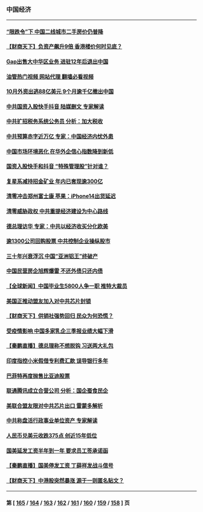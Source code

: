### 中国经济
---
#### [“限跌令”下 中国二线城市二手房价仍普降](../../pages/ncid283/n13862093.md?11091245) 
#### [【财商天下】负资产飙升9倍 香港楼价何时见底？](../../pages/ncid283/n13862025.md?11091245) 
#### [Gap出售大中华区业务 进驻12年后退出中国](../../pages/ncid283/n13862077.md?11091245) 
#### [油管热门视频 网站代理 翻墙必看视频](http://150.230.27.170:81/youtube.html?11091245)
#### [10月外资出逃88亿美元 9个月逾千亿撤出中国](../../pages/ncid283/n13862006.md?11091245) 
#### [中共国资入股快手抖音 陆媒删文 专家解读](../../pages/ncid283/n13861690.md?11091245) 
#### [中共扩招税务系统公务员 分析：加大税收](../../pages/ncid283/n13861041.md?11091245) 
#### [中共预算赤字近万亿 专家：中国经济内忧外患](../../pages/ncid283/n13861051.md?11091245) 
#### [中国市场环境恶化 在华外企信心指数降到新低](../../pages/ncid283/n13861027.md?11091245) 
#### [国资入股快手和抖音 “特殊管理股”针对谁？](../../pages/ncid283/n13860669.md?11091245) 
#### [复星系减持招金矿业 年内已套现逾300亿](../../pages/ncid283/n13860747.md?11091245) 
#### [清零冲击郑州富士康 苹果：iPhone14出货延迟](../../pages/ncid283/n13860720.md?11091245) 
#### [清零威胁政权 中共重提经济建设为中心路线](../../pages/ncid283/n13860724.md?11091245) 
#### [德总理访华 专家：中共以经济收买分化欧美](../../pages/ncid283/n13860603.md?11091245) 
#### [逾1300公司回购股票 中共控制企业操纵股市](../../pages/ncid283/n13860391.md?11091245) 
#### [三十年兴衰浮沉 中国“亚洲铝王”终破产](../../pages/ncid283/n13859989.md?11091245) 
#### [中国民营房企旭辉爆雷 不还外债只还内债](../../pages/ncid283/n13860001.md?11091245) 
#### [【全球新闻】中国毕业生5800人争一职 推特大裁员](../../pages/ncid283/n13859787.md?11091245) 
#### [美国正推动盟友加入对中共芯片封锁](../../pages/ncid283/n13859981.md?11091245) 
#### [【财商天下】供销社强势回归 民众为何恐慌？](../../pages/ncid283/n13859704.md?11091245) 
#### [受疫情影响 中国多家乳企三季报业绩大幅下滑](../../pages/ncid283/n13859741.md?11091245) 
#### [【秦鹏直播】德总理称不想脱钩 习送两大礼包](../../pages/ncid283/n13859729.md?11091245) 
#### [印度指控小米假借专利费汇款 误导银行多年](../../pages/ncid283/n13859680.md?11091245) 
#### [巴菲特再度抛售比亚迪股票](../../pages/ncid283/n13859721.md?11091245) 
#### [联通腾讯成立合营公司 分析：国企蚕食民企](../../pages/ncid283/n13858102.md?11091245) 
#### [美联合盟友限对中共芯片出口 雷蒙多解析](../../pages/ncid283/n13859663.md?11091245) 
#### [中共称盘活行政事业单位资产 专家解读](../../pages/ncid283/n13859424.md?11091245) 
#### [人民币兑美元收跌375点 创近15年低位](../../pages/ncid283/n13859198.md?11091245) 
#### [国美延发工资半年到一年 要求员工签承诺函](../../pages/ncid283/n13859134.md?11091245) 
#### [【秦鹏直播】国美停发工资 丁薛祥发战斗信号](../../pages/ncid283/n13859067.md?11091245) 
#### [【财商天下】中港股突然暴涨 源于一则匿名贴文？](../../pages/ncid283/n13859035.md?11091245) 

---
#### 第 [ [165](./165.md?11091245) / [164](./164.md?11091245) / [163](./163.md?11091245) / [162](./162.md?11091245) / [161](./161.md?11091245) / [160](./160.md?11091245) / [159](./159.md?11091245) / [158](./158.md?11091245) ] 页
